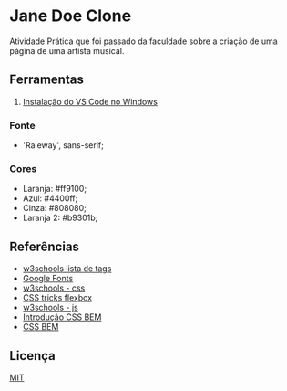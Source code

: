 # Jane Doe Clone

Atividade Prática que foi passado da faculdade sobre a criação de uma página de uma artista musical.

## Ferramentas

1. [Instalação do VS Code no Windows](https://kenzie.com.br/blog/instalacao-vs-code-windows/)

### Fonte

- 'Raleway', sans-serif;

### Cores

- Laranja: #ff9100;
- Azul: #4400ff;
- Cinza: #808080;
- Laranja 2: #b9301b;

## Referências
- [w3schools lista de tags](https://www.w3schools.com/tags/default.asp)
- [Google Fonts](https://fonts.google.com/)
- [w3schools - css](https://www.w3schools.com/css/)
- [CSS tricks flexbox](https://css-tricks.com/snippets/css/a-guide-to-flexbox/)
- [w3schools - js](https://www.w3schools.com/js/default.asp)
- [Introdução CSS BEM](http://getbem.com/introduction/)
- [CSS BEM](http://getbem.com/naming/)

## Licença

[MIT](https://choosealicense.com/licenses/mit/)


